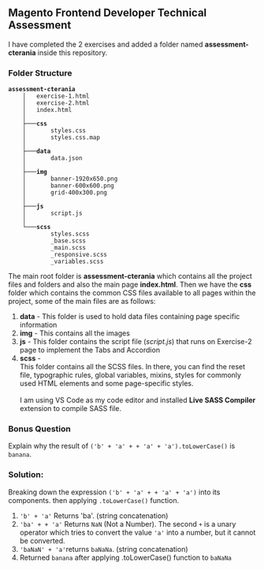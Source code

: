 <h2>Magento Frontend Developer Technical Assessment </h2>
<p>I have completed the 2 exercises and added a folder named <b>assessment-cterania</b> inside this repository.</p>

<h3>Folder Structure</h3>
<pre><code><b>assessment-cterania</b>
    │   exercise-1.html
    │   exercise-2.html
    │   index.html
    │
    ├───<b>css</b>
    │       styles.css
    │       styles.css.map
    │
    ├───<b>data</b>
    │       data.json
    │
    ├───<b>img</b>
    │       banner-1920x650.png
    │       banner-600x600.png
    │       grid-400x300.png
    │
    ├───<b>js</b>
    │       script.js
    │
    └───<b>scss</b>
            styles.scss
            _base.scss
            _main.scss
            _responsive.scss
            _variables.scss
</code></pre>

<p>The main root folder is <b>assessment-cterania</b> which contains all the project files and folders and also the main page <b>index.html</b>. Then we have the <b>css</b> folder which contains the common CSS files available to all pages within the project, some of the main files are as follows:</p>
<ol>
    <li><b>data</b> - This folder is used to hold data files containing page specific information</li>
    <li><b>img</b> - This contains all the images</li>
    <li><b>js</b> - This folder contains the script file (<i>script.js</i>) that runs on Exercise-2 page to implement the Tabs and Accordion</li>
    <li><b>scss</b> - <br>This folder contains all the SCSS files. In there, you can find the reset file, typographic rules, global variables, mixins, styles for commonly used HTML elements and some page-specific styles.<br><br>I am using VS Code as my code editor and installed <b>Live SASS Compiler</b> extension to compile SASS file.</li>
</ol>
<h3>Bonus Question</h3>
<p>Explain why the result of <code>(&#39;b&#39; + &#39;a&#39; + + &#39;a&#39; + &#39;a&#39;).toLowerCase()</code> is <code>banana</code>.</p>
<h3>Solution:</h3>
<p>Breaking down the expression <code>(&#39;b&#39; + &#39;a&#39; + + &#39;a&#39; + &#39;a&#39;)</code> into its components. then applying <code>.toLowerCase()</code> function.</p>
<ol>
    <li><code>'b' + 'a'</code> Returns 'ba'. (string concatenation)</li>
    <li><code>'ba' + + 'a'</code> Returns <code>NaN</code> (Not a Number). The second <code>+</code> is a unary operator which tries to convert the value <code>'a'</code> into a number, but it cannot be converted.</li>
    <li><code>'baNaN' + 'a'</code>returns <code>baNaNa</code>. (string concatenation)</li>
    <li>Returned <code>banana</code> after applying .toLowerCase() function to <code>baNaNa</code></li>
</ol>
